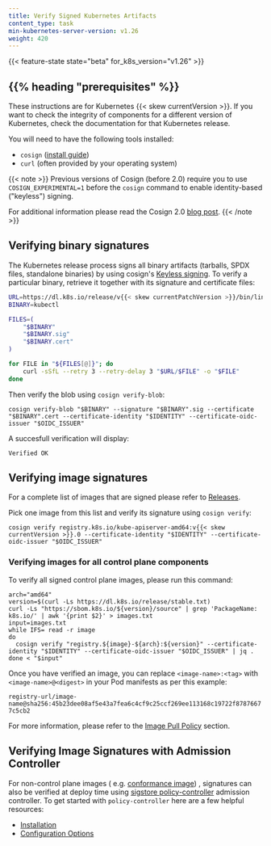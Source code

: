 ```yaml
---
title: Verify Signed Kubernetes Artifacts
content_type: task
min-kubernetes-server-version: v1.26
weight: 420
---
```


<!-- overview -->

{{< feature-state state="beta" for_k8s_version="v1.26" >}}

## {{% heading "prerequisites" %}}

These instructions are for Kubernetes {{< skew currentVersion >}}. If you want
to check the integrity of components for a different version of Kubernetes,
check the documentation for that Kubernetes release.

You will need to have the following tools installed:

- `cosign` ([install guide](https://docs.sigstore.dev/cosign/installation/))
- `curl` (often provided by your operating system)

{{< note >}}
Previous versions of Cosign (before 2.0) require you to use `COSIGN_EXPERIMENTAL=1` before the `cosign` command to enable identity-based ("keyless") signing.

For additional information please read the Cosign 2.0 [blog post](https://blog.sigstore.dev/cosign-2-0-released/).
{{< /note >}}

## Verifying binary signatures

The Kubernetes release process signs all binary artifacts (tarballs, SPDX files, standalone binaries) by using cosign's [Keyless signing](https://docs.sigstore.dev/cosign/keyless/). To verify a particular binary, retrieve it together with its signature and certificate files:

```bash
URL=https://dl.k8s.io/release/v{{< skew currentPatchVersion >}}/bin/linux/amd64
BINARY=kubectl

FILES=(
    "$BINARY"
    "$BINARY.sig"
    "$BINARY.cert"
)

for FILE in "${FILES[@]}"; do
    curl -sSfL --retry 3 --retry-delay 3 "$URL/$FILE" -o "$FILE"
done
```

Then verify the blob using `cosign verify-blob`:

```shell
cosign verify-blob "$BINARY" --signature "$BINARY".sig --certificate "$BINARY".cert --certificate-identity "$IDENTITY" --certificate-oidc-issuer "$OIDC_ISSUER"
```

A succesfull verification will display:

```shell
Verified OK
```

## Verifying image signatures

For a complete list of images that are signed please refer to [Releases](/releases/download/).

Pick one image from this list and verify its signature using `cosign verify`:

```shell
cosign verify registry.k8s.io/kube-apiserver-amd64:v{{< skew currentVersion >}}.0 --certificate-identity "$IDENTITY" --certificate-oidc-issuer "$OIDC_ISSUER"
```

### Verifying images for all control plane components

To verify all signed control plane images, please run this command:

```shell
arch="amd64"
version=$(curl -Ls https://dl.k8s.io/release/stable.txt)
curl -Ls "https://sbom.k8s.io/${version}/source" | grep 'PackageName: k8s.io/' | awk '{print $2}' > images.txt
input=images.txt
while IFS= read -r image
do
  cosign verify "registry.${image}-${arch}:${version}" --certificate-identity "$IDENTITY" --certificate-oidc-issuer "$OIDC_ISSUER" | jq .
done < "$input"
```

Once you have verified an image, you can replace `<image-name>:<tag>` with `<image-name>@<digest>` in your Pod manifests as per this example:

 `registry-url/image-name@sha256:45b23dee08af5e43a7fea6c4cf9c25ccf269ee113168c19722f87876677c5cb2`

For more information, please refer
to the [Image Pull Policy](/docs/concepts/containers/images/#image-pull-policy)
section.

## Verifying Image Signatures with Admission Controller

For non-control plane images (
e.g. [conformance image](https://github.com/kubernetes/kubernetes/blob/master/test/conformance/image/README.md))
, signatures can also be verified at deploy time using
[sigstore policy-controller](https://docs.sigstore.dev/policy-controller/overview)
admission controller. To get started with `policy-controller` here are a few helpful
resources:

- [Installation](https://github.com/sigstore/helm-charts/tree/main/charts/policy-controller)
- [Configuration Options](https://github.com/sigstore/policy-controller/tree/main/config)
